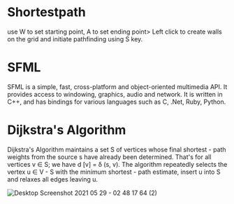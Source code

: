 # Shortestpath
use W to set starting point, A to set ending point> Left click to create walls on the grid and initiate pathfinding using S key. 
# SFML
SFML is a simple, fast, cross-platform and object-oriented multimedia API. It provides access to windowing, graphics, audio and network. It is written in C++, and has bindings for various languages such as C, .Net, Ruby, Python.
# Dijkstra's Algorithm
Dijkstra's Algorithm maintains a set S of vertices whose final shortest - path weights from the source s have already been determined. That's for all vertices v ∈ S; we have d [v] = δ (s, v). The algorithm repeatedly selects the vertex u ∈ V - S with the minimum shortest - path estimate, insert u into S and relaxes all edges leaving u.
<img align="center">


![Desktop Screenshot 2021 05 29 - 02 48 17 64 (2)](https://user-images.githubusercontent.com/52422585/120042832-77703800-c028-11eb-8aec-2d6c2408f122.png)

